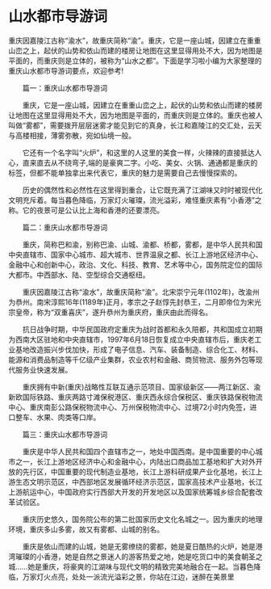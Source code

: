 # 山水都市导游词
重庆因嘉陵江古称“渝水”，故重庆简称“渝”。重庆，它是一座山城，因建立在重重山峦之上，起伏的山势和依山而建的楼房让地图在这里显得用处不大，因为地图是平面的，而重庆则是立体的，被称为“山水之都”。下面是学习啦小编为大家整理的重庆山水都市导游词要点，欢迎参考!


　　篇一：重庆山水都市导游词

　　重庆，它是一座山城，因建立在重重山峦之上，起伏的山势和依山而建的楼房让地图在这里显得用处不大，因为地图是平面的，而重庆则是立体的。重庆也被人叫做“雾都”，需要拨开层层迷雾才能见到它的真身，长江和嘉陵江的交汇处，云天与高楼相接，薄雾弥散，宛如仙境一般。

　　它还有一个名字叫“火炉”，和这里的人这里的美食一样，火辣辣的直接抵达人心，直来直去从不绕弯子,端的是豪爽二字。小吃、美女、火锅、通通都是重庆的标签，但都不能单独拿出来代表它，重庆的魅力是需要自己去慢慢探索的。

　　历史的偶然性和必然性在这里得到重合，让它既充满了江湖味又时时被现代化文明充斥着。每当暮色降临，万家灯火璀璨，流光溢彩，难怪重庆素有“小香港”之称。它的夜景可是公认比上海和香港的还要漂亮。

　　篇二：重庆山水都市导游词

　　重庆，简称巴和渝，别称巴渝、山城、渝都、桥都，雾都，是中华人民共和国中央直辖市、国家中心城市、超大城市、世界温泉之都、长江上游地区经济中心、金融中心和创新中心，政治、文化、科技、教育、艺术等中心，国务院定位的国际大都市。中西部水、陆、空型综合交通枢纽。

　　重庆因嘉陵江古称“渝水”，故重庆简称“渝”。北宋崇宁元年(1102年)，改渝州为恭州。南宋淳熙16年(1189年)正月，孝宗之子赵惇先封恭王，二月即帝位为宋光宗皇帝，称为“双重喜庆”，遂升恭州为重庆府，重庆由此而得名。

　　抗日战争时期，中华民国政府定重庆为战时首都和永久陪都，共和国成立初期为西南大区驻地和中央直辖市，1997年6月18日恢复成立中央直辖市后，重庆老工业基地改造振兴步伐加快，形成了电子信息、汽车、装备制造、综合化工、材料、能源和消费品制造等千亿级产业集群，农业农村和金融、商贸物流、服务外包等现代服务业快速发展。

　　重庆拥有中新(重庆)战略性互联互通示范项目、国家级新区——两江新区、渝新欧国际铁路、重庆两路寸滩保税港区、重庆西永综合保税区、重庆铁路保税物流中心、重庆南彭公路保税物流中心、万州保税物流中心、过境72小时内免签，进口整车、水果、肉类等口岸。

　　篇三：重庆山水都市导游词

　　重庆是中华人民共和国四个直辖市之一，地处中国西南。是中国重要的中心城市之一，长江上游地区经济中心和金融中心，内陆出口商品加工基地和扩大对外开放的先行区，中国重要的现代制造业基地，长江上游科研成果产业化基地，长江上游生态文明示范区，中西部地区发展循环经济示范区，国家高技术产业基地，长江上游航运中心，中国政府实行西部大开发的开发地区以及国家统筹城乡综合配套改革试验区。

　　重庆历史悠久，国务院公布的第二批国家历史文化名城之一。因为重庆的地理环境，重庆多山多雾，故又有雾都、山城的别名。

　　重庆是依山而建的山城，她是无雾缭绕的雾都，她是夏日酷热的火炉，她是港湾璀璨的小香港，她是自然之景迷人的游客热爱之地，她是吃货口中的美食朝圣之城……她是重庆，将豪爽的江湖味与现代文明的精致完美地融合在一起。当暮色降临，万家灯火点亮，处处一派流光溢彩之景，你站在江边，迷醉在美景里
